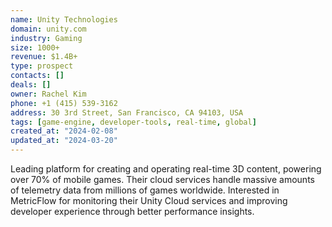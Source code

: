 ```yaml
---
name: Unity Technologies
domain: unity.com
industry: Gaming
size: 1000+
revenue: $1.4B+
type: prospect
contacts: []
deals: []
owner: Rachel Kim
phone: +1 (415) 539-3162
address: 30 3rd Street, San Francisco, CA 94103, USA
tags: [game-engine, developer-tools, real-time, global]
created_at: "2024-02-08"
updated_at: "2024-03-20"
---
```


Leading platform for creating and operating real-time 3D content, powering over 70% of mobile games. Their cloud services handle massive amounts of telemetry data from millions of games worldwide. Interested in MetricFlow for monitoring their Unity Cloud services and improving developer experience through better performance insights.